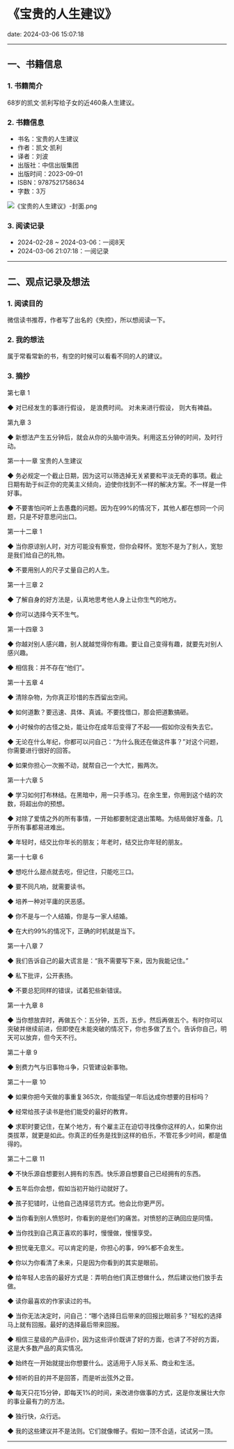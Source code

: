 # 《宝贵的人生建议》
date: 2024-03-06 15:07:18

---

## 一、书籍信息

### 1. 书籍简介

68岁的凯文·凯利写给子女的近460条人生建议。

### 2. 书籍信息

- 书名：宝贵的人生建议
- 作者：凯文·凯利
- 译者：刘波
- 出版社：中信出版集团
- 出版时间：2023-09-01
- ISBN：9787521758634
- 字数：3万

![《宝贵的人生建议》-封面.png](https://s21.ax1x.com/2024/03/06/pFr8CnI.png)

### 3. 阅读记录

- 2024-02-28 ~ 2024-03-06：一阅8天
- 2024-03-06 21:07:18：一阅记录

---

## 二、观点记录及想法

### 1. 阅读目的

微信读书推荐，作者写了出名的《失控》，所以想阅读一下。

### 2. 我的想法

属于常看常新的书，有空的时候可以看看不同的人的建议。

### 3. 摘抄

第七章 1

◆ 对已经发生的事进行假设，
是浪费时间。
对未来进行假设，
则大有裨益。


第九章 3

◆ 新想法产生五分钟后，就会从你的头脑中消失。利用这五分钟的时间，及时行动。


第一十一章 宝贵的人生建议

◆ 务必规定一个截止日期，因为这可以筛选掉无关紧要和平淡无奇的事项。截止日期有助于纠正你的完美主义倾向，迫使你找到不一样的解决方案。不一样是一件好事。

◆ 不要害怕问听上去愚蠢的问题。因为在99%的情况下，其他人都在想同一个问题，只是不好意思问出口。


第一十二章 1

◆ 当你原谅别人时，对方可能没有察觉，但你会释怀。宽恕不是为了别人，宽恕是我们给自己的礼物。

◆ 不要用别人的尺子丈量自己的人生。


第一十三章 2

◆ 了解自身的好方法是，认真地思考他人身上让你生气的地方。

◆ 你可以选择今天不生气。


第一十四章 3

◆ 你越对别人感兴趣，别人就越觉得你有趣。要让自己变得有趣，就要先对别人感兴趣。

◆ 相信我：并不存在“他们”。


第一十五章 4

◆ 清除杂物，为你真正珍惜的东西留出空间。

◆ 如何道歉？要迅速、具体、真诚。不要找借口，那会把道歉搞砸。

◆ 小时候你的古怪之处，能让你在成年后变得了不起——假如你没有失去它。

◆ 无论在什么年纪，你都可以问自己：“为什么我还在做这件事？”对这个问题，你需要进行很好的回答。

◆ 如果你担心一次搬不动，就帮自己一个大忙，搬两次。


第一十六章 5

◆ 学习如何打布林结。在黑暗中，用一只手练习。在余生里，你用到这个结的次数，将超出你的预想。

◆ 对除了爱情之外的所有事情，一开始都要制定退出策略。为结局做好准备。几乎所有事都易进难出。

◆ 年轻时，结交比你年长的朋友；年老时，结交比你年轻的朋友。


第一十七章 6

◆ 想吃什么甜点就去吃，但记住，只能吃三口。

◆ 要不同凡响，就需要读书。

◆ 培养一种对平庸的厌恶感。

◆ 你不是与一个人结婚，你是与一家人结婚。

◆ 在大约99%的情况下，正确的时机就是当下。


第一十八章 7

◆ 我们告诉自己的最大谎言是：“我不需要写下来，因为我能记住。”

◆ 私下批评，公开表扬。

◆ 不要总犯同样的错误，试着犯些新错误。


第一十九章 8

◆ 当你想放弃时，再做五个：五分钟，五页，五步。然后再做五个。有时你可以突破并继续前进，但即使在未能突破的情况下，你也多做了五个。告诉你自己，明天可以放弃，但今天不行。


第二十章 9

◆ 别费力气与旧事物斗争，只管建设新事物。


第二十一章 10

◆ 如果你把今天做的事重复365次，你能指望一年后达成你想要的目标吗？

◆ 经常给孩子读书是他们能受的最好的教育。

◆ 求职时要记住，在某个地方，有个雇主正在迫切寻找像你这样的人，如果你出类拔萃，就更是如此。你真正的任务是找到这样的伯乐，不管花多少时间，都是值得的。


第二十二章 11

◆ 不快乐源自想要别人拥有的东西。快乐源自想要自己已经拥有的东西。

◆ 五年后你会想，假如当初开始行动就好了。

◆ 孩子犯错时，让他自己选择惩罚方式。他会比你更严厉。

◆ 当你看到别人愤怒时，你看到的是他们的痛苦。对愤怒的正确回应是同情。

◆ 当你找到自己真正喜欢的事时，慢慢做，慢慢享受。

◆ 担忧毫无意义。可以肯定的是，你担心的事，99%都不会发生。

◆ 你以为你看清了未来，只是因为你看到的其实是眼前。

◆ 给年轻人忠告的最好方式是：弄明白他们真正想做什么，然后建议他们放手去做。

◆ 读你最喜欢的作家读过的书。

◆ 当你无法决定时，问自己：“哪个选择日后带来的回报比眼前多？”轻松的选择马上就有回报。最好的选择最后带来回报。

◆ 相信三星级的产品评价，因为这些评价既讲了好的方面，也讲了不好的方面，这是大多数产品的真实情况。

◆ 始终在一开始就提出你想要什么。这适用于人际关系、商业和生活。

◆ 倾听的目的并不是回答，而是听出弦外之音。

◆ 每天只花15分钟，即每天1%的时间，来改进你做事的方式，这是你发展壮大你的事业最有力的方法。

◆ 独行快，众行远。

◆ 我的这些建议并不是法则。它们就像帽子。假如一顶不合适，试试另一顶。

--- 
